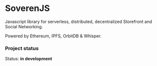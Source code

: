 # SoverenJS
Javascript library for serverless, distributed, decentralized Storefront and Social Networking.

Powered by Ethereum, IPFS, OrbitDB & Whisper.

### Project status

Status: **in development**
